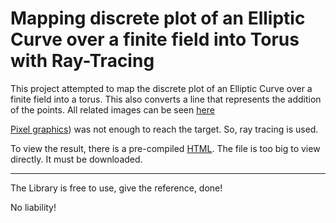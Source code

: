 # Mapping discrete plot of an Elliptic Curve over a finite field into Torus with Ray-Tracing



This project attempted to map the discrete plot of an Elliptic Curve over a finite field into a torus. This also converts a line that represents the addition of the points. All related images can be seen [here](https://crypto.stackexchange.com/a/87545/18298)

[Pixel graphics](https://tex.stackexchange.com/q/581317/62865)) was not enough to reach the target. So, ray tracing is used. 

To view the result, there is a pre-compiled [HTML](https://github.com/kelalaka153/ECC-Torus-Ray-Tracing/blob/main/torus.html). The file is too big to view directly. It must be downloaded.

----

The Library is free to use, give the reference, done!

No liability!
